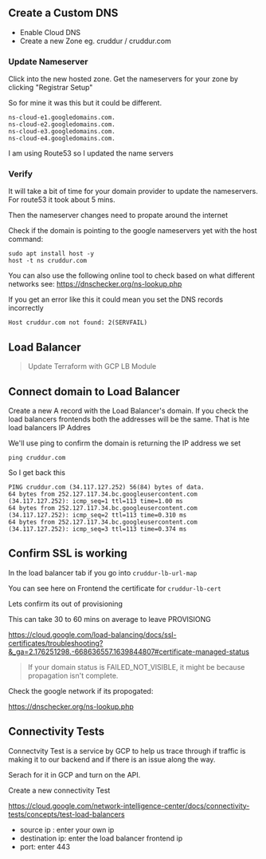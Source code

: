 ## Create a Custom DNS


- Enable Cloud DNS
- Create a new Zone eg. cruddur / cruddur.com

### Update Nameserver

Click into the new hosted zone.
Get the nameservers for your zone by clicking "Registrar Setup"

So for mine it was this but it could be different.
```
ns-cloud-e1.googledomains.com.
ns-cloud-e2.googledomains.com.
ns-cloud-e3.googledomains.com.
ns-cloud-e4.googledomains.com.
```

I am using Route53 so I updated the name servers

### Verify

It will take a bit of time for your domain provider to update the nameservers.
For route53 it took about 5 mins.

Then the nameserver changes need to propate around the internet

Check if the domain is pointing to the google nameservers yet with the host command:

```
sudo apt install host -y
host -t ns cruddur.com
```

You can also use the following online tool to check based on what different networks see:
https://dnschecker.org/ns-lookup.php


If you get an error like this it could mean you set the DNS records incorrectly
```
Host cruddur.com not found: 2(SERVFAIL)
```

## Load Balancer

> Update Terraform with GCP LB Module

## Connect domain to Load Balancer

Create a new A record with the Load Balancer's domain.
If you check the load balancers frontends both the addresses will be the same. That is hte load balancers IP Addres

We'll use ping to confirm the domain is returning the IP address we set

```
ping cruddur.com
```

So I get back this

```
PING cruddur.com (34.117.127.252) 56(84) bytes of data.
64 bytes from 252.127.117.34.bc.googleusercontent.com (34.117.127.252): icmp_seq=1 ttl=113 time=1.00 ms
64 bytes from 252.127.117.34.bc.googleusercontent.com (34.117.127.252): icmp_seq=2 ttl=113 time=0.310 ms
64 bytes from 252.127.117.34.bc.googleusercontent.com (34.117.127.252): icmp_seq=3 ttl=113 time=0.374 ms
```

## Confirm SSL is working

In the load balancer tab if you go into `cruddur-lb-url-map`

You can see here on Frontend the certificate for `cruddur-lb-cert`

Lets confirm its out of provisioning

This can take 30 to 60 mins on average to leave PROVISIONG

https://cloud.google.com/load-balancing/docs/ssl-certificates/troubleshooting?&_ga=2.176251298.-668636557.1639844807#certificate-managed-status

> If your domain status is FAILED_NOT_VISIBLE, it might be because propagation isn't complete.

Check the google network if its propogated:

https://dnschecker.org/ns-lookup.php

## Connectivity Tests

Connectvity Test is a service by GCP to help us trace through if traffic is making it to our backend
and if there is an issue along the way.

Serach for it in GCP and turn on the API.

Create a new connectivity Test

https://cloud.google.com/network-intelligence-center/docs/connectivity-tests/concepts/test-load-balancers


- source ip : enter your own ip
- destination ip: enter the load balancer frontend ip
- port: enter 443